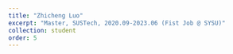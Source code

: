 ```yaml
---
title: "Zhicheng Luo"
excerpt: "Master, SUSTech, 2020.09-2023.06 (Fist Job @ SYSU)"
collection: student
order: 5
---
```

